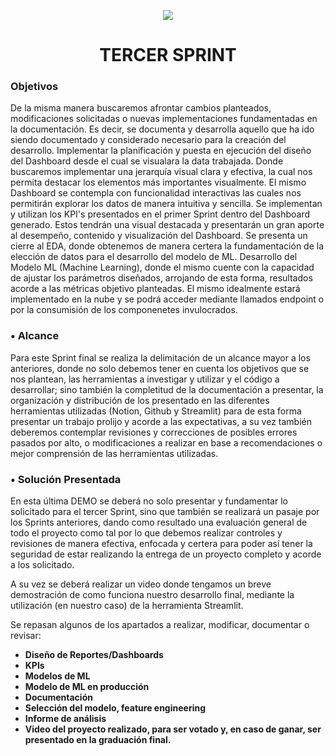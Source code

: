 <p align=center><img src=https://d31uz8lwfmyn8g.cloudfront.net/Assets/logo-henry-white-lg.png><p>

# <h1 align=center> **TERCER SPRINT** </h1>

### **Objetivos**

De la misma manera buscaremos afrontar cambios planteados, modificaciones solicitadas o nuevas implementaciones fundamentadas en la documentación. Es decir, se documenta y desarrolla aquello que ha ido siendo documentado y considerado necesario para la creación del desarrollo. Implementar la planificación y puesta en ejecución del diseño del Dashboard desde el cual se visualara la data trabajada. Donde buscaremos implementar una jerarquía visual clara y efectiva, la cual nos permita destacar los elementos más importantes visualmente. El mismo Dashboard se contempla con funcionalidad interactivas las cuales nos permitirán explorar los datos de manera intuitiva y sencilla. Se implementan y utilizan los KPI's presentados en el primer Sprint dentro del Dashboard generado. Estos tendrán una visual destacada y presentarán un gran aporte al desempeño, contenido y visualización del Dashboard. Se presenta un cierre al EDA, donde obtenemos de manera certera la fundamentación de la elección de datos para el desarrollo del modelo de ML. Desarrollo del Modelo ML (Machine Learning), donde el mismo cuente con la capacidad de ajustar los parámetros diseñados, arrojando de esta forma, resultados acorde a las métricas objetivo planteadas. El mismo idealmente estará implementado en la nube y se podrá acceder mediante llamados endpoint o por la consumisión de los componenetes invulocrados.

### • **Alcance**

Para este Sprint final se realiza la delimitación de un alcance mayor a los anteriores, donde no solo debemos tener en cuenta los objetivos que se nos plantean, las herramientas a investigar y utilizar y el código a desarrollar; sino también la completitud de la documentación a presentar, la organización y distribución de los presentado en las diferentes herramientas utilizadas (Notion, Github y Streamlit) para de esta forma presentar un trabajo prolijo y acorde a las expectativas, a su vez también deberemos contemplar revisiones y correcciones de posibles errores pasados por alto, o modificaciones a realizar en base a recomendaciones o mejor comprensión de las herramientas utilizadas.

### • **Solución Presentada**

En esta última DEMO se deberá no solo presentar y fundamentar lo solicitado para el tercer Sprint, sino que también se realizará un pasaje por los Sprints anteriores, dando como resultado una evaluación general de todo el proyecto como tal por lo que debemos realizar controles y revisiones de manera efectiva, enfocada y certera para poder así tener la seguridad de estar realizando la entrega de un proyecto completo y acorde a los solicitado.

A su vez se deberá realizar un video donde tengamos un breve demostración de como funciona nuestro desarrollo final, mediante la utilización (en nuestro caso) de la herramienta Streamlit.

Se repasan algunos de los apartados a realizar, modificar, documentar o revisar:

- **Diseño de Reportes/Dashboards**
- **KPIs**
- **Modelos de ML**
- **Modelo de ML en producción**
- **Documentación**
- **Selección del modelo, feature engineering**
- **Informe de análisis**
- **Video del proyecto realizado, para ser votado y, en caso de ganar, ser presentado en la graduación final.**
